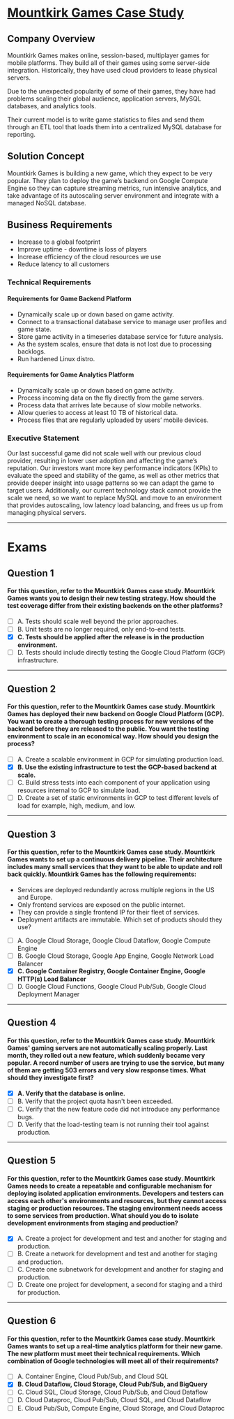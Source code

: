 # [Mountkirk Games Case Study](https://cloud.google.com/certification/guides/cloud-architect/casestudy-mountkirkgames-rev2)
## Company Overview
Mountkirk Games makes online, session-based, multiplayer games for mobile platforms. They build all of their games using some server-side integration. Historically, they have used cloud providers to lease physical servers.

Due to the unexpected popularity of some of their games, they have had problems scaling their global audience, application servers, MySQL databases, and analytics tools.

Their current model is to write game statistics to files and send them through an ETL tool that loads them into a centralized MySQL database for reporting.

## Solution Concept
Mountkirk Games is building a new game, which they expect to be very popular. They plan to deploy the game’s backend on Google Compute Engine so they can capture streaming metrics, run intensive analytics, and take advantage of its autoscaling server environment and integrate with a managed NoSQL database.

## Business Requirements

- Increase to a global footprint
- Improve uptime - downtime is loss of players
- Increase efficiency of the cloud resources we use
- Reduce latency to all customers
### Technical Requirements
#### Requirements for Game Backend Platform

- Dynamically scale up or down based on game activity.
- Connect to a transactional database service to manage user profiles and game state.
- Store game activity in a timeseries database service for future analysis.
- As the system scales, ensure that data is not lost due to processing backlogs.
- Run hardened Linux distro.

#### Requirements for Game Analytics Platform

- Dynamically scale up or down based on game activity.
- Process incoming data on the fly directly from the game servers.
- Process data that arrives late because of slow mobile networks.
- Allow queries to access at least 10 TB of historical data.
- Process files that are regularly uploaded by users’ mobile devices.

### Executive Statement
Our last successful game did not scale well with our previous cloud provider, resulting in lower user adoption and affecting the game’s reputation. Our investors want more key performance indicators (KPIs) to evaluate the speed and stability of the game, as well as other metrics that provide deeper insight into usage patterns so we can adapt the game to target users. Additionally, our current technology stack cannot provide the scale we need, so we want to replace MySQL and move to an environment that provides autoscaling, low latency load balancing, and frees us up from managing physical servers.

---

# Exams
## Question 1
#### For this question, refer to the Mountkirk Games case study.  Mountkirk Games wants you to design their new testing strategy. How should the test coverage differ from their existing backends on the other platforms?

- [ ] A. Tests should scale well beyond the prior approaches.
- [ ] B. Unit tests are no longer required, only end-to-end tests.
- [x] **C. Tests should be applied after the release is in the production environment.**
- [ ] D. Tests should include directly testing the Google Cloud Platform (GCP) infrastructure.

---
## Question 2
#### For this question, refer to the Mountkirk Games case study. Mountkirk Games has deployed their new backend on Google Cloud Platform (GCP). You want to create a thorough testing process for new versions of the backend before they are released to the public. You want the testing environment to scale in an economical way. How should you design the process?

- [ ] A. Create a scalable environment in GCP for simulating production load.
- [x] **B. Use the existing infrastructure to test the GCP-based backend at scale.**
- [ ] C. Build stress tests into each component of your application using resources internal to GCP to simulate load.
- [ ] D. Create a set of static environments in GCP to test different levels of load for example, high, medium, and low.

---
## Question 3
#### For this question, refer to the Mountkirk Games case study. Mountkirk Games wants to set up a continuous delivery pipeline. Their architecture includes many small services that they want to be able to update and roll back quickly. Mountkirk Games has the following requirements:
- Services are deployed redundantly across multiple regions in the US and Europe.
- Only frontend services are exposed on the public internet.
- They can provide a single frontend IP for their fleet of services.
- Deployment artifacts are immutable. Which set of products should they use?

- [ ] A. Google Cloud Storage, Google Cloud Dataflow, Google Compute Engine
- [ ] B. Google Cloud Storage, Google App Engine, Google Network Load Balancer
- [x] **C. Google Container Registry, Google Container Engine, Google HTTP(s) Load Balancer**
- [ ] D. Google Cloud Functions, Google Cloud Pub/Sub, Google Cloud Deployment Manager

---
## Question 4
#### For this question, refer to the Mountkirk Games case study. Mountkirk Games' gaming servers are not automatically scaling properly. Last month, they rolled out a new feature, which suddenly became very popular. A record number of users are trying to use the service, but many of them are getting 503 errors and very slow response times. What should they investigate first?

- [x] **A. Verify that the database is online.**
- [ ] B. Verify that the project quota hasn't been exceeded.
- [ ] C. Verify that the new feature code did not introduce any performance bugs.
- [ ] D. Verify that the load-testing team is not running their tool against production.

---
## Question 5
#### For this question, refer to the Mountkirk Games case study. Mountkirk Games needs to create a repeatable and configurable mechanism for deploying isolated application environments. Developers and testers can access each other's environments and resources, but they cannot access staging or production resources. The staging environment needs access to some services from production. What should you do to isolate development environments from staging and production?

- [x] A. Create a project for development and test and another for staging and production.
- [ ] B. Create a network for development and test and another for staging and production.
- [ ] C. Create one subnetwork for development and another for staging and production.
- [ ] D. Create one project for development, a second for staging and a third for production.

---
## Question 6
#### For this question, refer to the Mountkirk Games case study. Mountkirk Games wants to set up a real-time analytics platform for their new game. The new platform must meet their technical requirements. Which combination of Google technologies will meet all of their requirements?

- [ ] A. Container Engine, Cloud Pub/Sub, and Cloud SQL
- [x] **B. Cloud Dataflow, Cloud Storage, Cloud Pub/Sub, and BigQuery**
- [ ] C. Cloud SQL, Cloud Storage, Cloud Pub/Sub, and Cloud Dataflow
- [ ] D. Cloud Dataproc, Cloud Pub/Sub, Cloud SQL, and Cloud Dataflow
- [ ] E. Cloud Pub/Sub, Compute Engine, Cloud Storage, and Cloud Dataproc